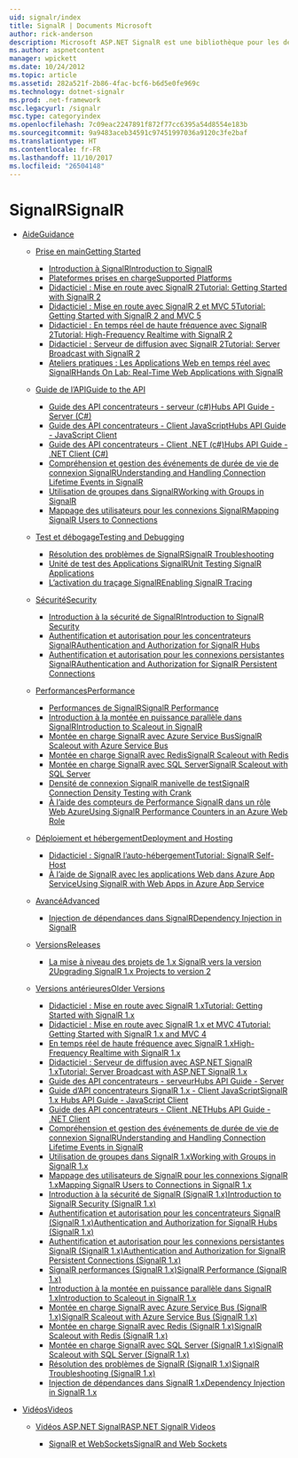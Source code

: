 ```yaml
---
uid: signalr/index
title: SignalR | Documents Microsoft
author: rick-anderson
description: Microsoft ASP.NET SignalR est une bibliothèque pour les développeurs ASP.NET qui simplifie le processus d’ajout de fonctionnalités web en temps réel à vos applications.
ms.author: aspnetcontent
manager: wpickett
ms.date: 10/24/2012
ms.topic: article
ms.assetid: 282a521f-2b86-4fac-bcf6-b6d5e0fe969c
ms.technology: dotnet-signalr
ms.prod: .net-framework
msc.legacyurl: /signalr
msc.type: categoryindex
ms.openlocfilehash: 7c09eac2247891f872f77cc6395a54d8554e183b
ms.sourcegitcommit: 9a9483aceb34591c97451997036a9120c3fe2baf
ms.translationtype: HT
ms.contentlocale: fr-FR
ms.lasthandoff: 11/10/2017
ms.locfileid: "26504148"
---
```

<a name="signalr"></a><span data-ttu-id="5e8c0-103">SignalR</span><span class="sxs-lookup"><span data-stu-id="5e8c0-103">SignalR</span></span>
====================
- [<span data-ttu-id="5e8c0-104">Aide</span><span class="sxs-lookup"><span data-stu-id="5e8c0-104">Guidance</span></span>](overview/index.md)

    - [<span data-ttu-id="5e8c0-105">Prise en main</span><span class="sxs-lookup"><span data-stu-id="5e8c0-105">Getting Started</span></span>](overview/getting-started/index.md)

        - [<span data-ttu-id="5e8c0-106">Introduction à SignalR</span><span class="sxs-lookup"><span data-stu-id="5e8c0-106">Introduction to SignalR</span></span>](overview/getting-started/introduction-to-signalr.md)
        - [<span data-ttu-id="5e8c0-107">Plateformes prises en charge</span><span class="sxs-lookup"><span data-stu-id="5e8c0-107">Supported Platforms</span></span>](overview/getting-started/supported-platforms.md)
        - [<span data-ttu-id="5e8c0-108">Didacticiel : Mise en route avec SignalR 2</span><span class="sxs-lookup"><span data-stu-id="5e8c0-108">Tutorial: Getting Started with SignalR 2</span></span>](overview/getting-started/tutorial-getting-started-with-signalr.md)
        - [<span data-ttu-id="5e8c0-109">Didacticiel : Mise en route avec SignalR 2 et MVC 5</span><span class="sxs-lookup"><span data-stu-id="5e8c0-109">Tutorial: Getting Started with SignalR 2 and MVC 5</span></span>](overview/getting-started/tutorial-getting-started-with-signalr-and-mvc.md)
        - [<span data-ttu-id="5e8c0-110">Didacticiel : En temps réel de haute fréquence avec SignalR 2</span><span class="sxs-lookup"><span data-stu-id="5e8c0-110">Tutorial: High-Frequency Realtime with SignalR 2</span></span>](overview/getting-started/tutorial-high-frequency-realtime-with-signalr.md)
        - [<span data-ttu-id="5e8c0-111">Didacticiel : Serveur de diffusion avec SignalR 2</span><span class="sxs-lookup"><span data-stu-id="5e8c0-111">Tutorial: Server Broadcast with SignalR 2</span></span>](overview/getting-started/tutorial-server-broadcast-with-signalr.md)
        - [<span data-ttu-id="5e8c0-112">Ateliers pratiques : Les Applications Web en temps réel avec SignalR</span><span class="sxs-lookup"><span data-stu-id="5e8c0-112">Hands On Lab: Real-Time Web Applications with SignalR</span></span>](overview/getting-started/real-time-web-applications-with-signalr.md)
    - [<span data-ttu-id="5e8c0-113">Guide de l’API</span><span class="sxs-lookup"><span data-stu-id="5e8c0-113">Guide to the API</span></span>](overview/guide-to-the-api/index.md)

        - [<span data-ttu-id="5e8c0-114">Guide des API concentrateurs - serveur (c#)</span><span class="sxs-lookup"><span data-stu-id="5e8c0-114">Hubs API Guide - Server (C#)</span></span>](overview/guide-to-the-api/hubs-api-guide-server.md)
        - [<span data-ttu-id="5e8c0-115">Guide des API concentrateurs - Client JavaScript</span><span class="sxs-lookup"><span data-stu-id="5e8c0-115">Hubs API Guide - JavaScript Client</span></span>](overview/guide-to-the-api/hubs-api-guide-javascript-client.md)
        - [<span data-ttu-id="5e8c0-116">Guide des API concentrateurs - Client .NET (c#)</span><span class="sxs-lookup"><span data-stu-id="5e8c0-116">Hubs API Guide - .NET Client (C#)</span></span>](overview/guide-to-the-api/hubs-api-guide-net-client.md)
        - [<span data-ttu-id="5e8c0-117">Compréhension et gestion des événements de durée de vie de connexion SignalR</span><span class="sxs-lookup"><span data-stu-id="5e8c0-117">Understanding and Handling Connection Lifetime Events in SignalR</span></span>](overview/guide-to-the-api/handling-connection-lifetime-events.md)
        - [<span data-ttu-id="5e8c0-118">Utilisation de groupes dans SignalR</span><span class="sxs-lookup"><span data-stu-id="5e8c0-118">Working with Groups in SignalR</span></span>](overview/guide-to-the-api/working-with-groups.md)
        - [<span data-ttu-id="5e8c0-119">Mappage des utilisateurs pour les connexions SignalR</span><span class="sxs-lookup"><span data-stu-id="5e8c0-119">Mapping SignalR Users to Connections</span></span>](overview/guide-to-the-api/mapping-users-to-connections.md)
    - [<span data-ttu-id="5e8c0-120">Test et débogage</span><span class="sxs-lookup"><span data-stu-id="5e8c0-120">Testing and Debugging</span></span>](overview/testing-and-debugging/index.md)

        - [<span data-ttu-id="5e8c0-121">Résolution des problèmes de SignalR</span><span class="sxs-lookup"><span data-stu-id="5e8c0-121">SignalR Troubleshooting</span></span>](overview/testing-and-debugging/troubleshooting.md)
        - [<span data-ttu-id="5e8c0-122">Unité de test des Applications SignalR</span><span class="sxs-lookup"><span data-stu-id="5e8c0-122">Unit Testing SignalR Applications</span></span>](overview/testing-and-debugging/unit-testing-signalr-applications.md)
        - [<span data-ttu-id="5e8c0-123">L’activation du traçage SignalR</span><span class="sxs-lookup"><span data-stu-id="5e8c0-123">Enabling SignalR Tracing</span></span>](overview/testing-and-debugging/enabling-signalr-tracing.md)
    - [<span data-ttu-id="5e8c0-124">Sécurité</span><span class="sxs-lookup"><span data-stu-id="5e8c0-124">Security</span></span>](overview/security/index.md)

        - [<span data-ttu-id="5e8c0-125">Introduction à la sécurité de SignalR</span><span class="sxs-lookup"><span data-stu-id="5e8c0-125">Introduction to SignalR Security</span></span>](overview/security/introduction-to-security.md)
        - [<span data-ttu-id="5e8c0-126">Authentification et autorisation pour les concentrateurs SignalR</span><span class="sxs-lookup"><span data-stu-id="5e8c0-126">Authentication and Authorization for SignalR Hubs</span></span>](overview/security/hub-authorization.md)
        - [<span data-ttu-id="5e8c0-127">Authentification et autorisation pour les connexions persistantes SignalR</span><span class="sxs-lookup"><span data-stu-id="5e8c0-127">Authentication and Authorization for SignalR Persistent Connections</span></span>](overview/security/persistent-connection-authorization.md)
    - [<span data-ttu-id="5e8c0-128">Performances</span><span class="sxs-lookup"><span data-stu-id="5e8c0-128">Performance</span></span>](overview/performance/index.md)

        - [<span data-ttu-id="5e8c0-129">Performances de SignalR</span><span class="sxs-lookup"><span data-stu-id="5e8c0-129">SignalR Performance</span></span>](overview/performance/signalr-performance.md)
        - [<span data-ttu-id="5e8c0-130">Introduction à la montée en puissance parallèle dans SignalR</span><span class="sxs-lookup"><span data-stu-id="5e8c0-130">Introduction to Scaleout in SignalR</span></span>](overview/performance/scaleout-in-signalr.md)
        - [<span data-ttu-id="5e8c0-131">Montée en charge SignalR avec Azure Service Bus</span><span class="sxs-lookup"><span data-stu-id="5e8c0-131">SignalR Scaleout with Azure Service Bus</span></span>](overview/performance/scaleout-with-windows-azure-service-bus.md)
        - [<span data-ttu-id="5e8c0-132">Montée en charge SignalR avec Redis</span><span class="sxs-lookup"><span data-stu-id="5e8c0-132">SignalR Scaleout with Redis</span></span>](overview/performance/scaleout-with-redis.md)
        - [<span data-ttu-id="5e8c0-133">Montée en charge SignalR avec SQL Server</span><span class="sxs-lookup"><span data-stu-id="5e8c0-133">SignalR Scaleout with SQL Server</span></span>](overview/performance/scaleout-with-sql-server.md)
        - [<span data-ttu-id="5e8c0-134">Densité de connexion SignalR manivelle de test</span><span class="sxs-lookup"><span data-stu-id="5e8c0-134">SignalR Connection Density Testing with Crank</span></span>](overview/performance/signalr-connection-density-testing-with-crank.md)
        - [<span data-ttu-id="5e8c0-135">À l’aide des compteurs de Performance SignalR dans un rôle Web Azure</span><span class="sxs-lookup"><span data-stu-id="5e8c0-135">Using SignalR Performance Counters in an Azure Web Role</span></span>](overview/performance/using-signalr-performance-counters-in-an-azure-web-role.md)
    - [<span data-ttu-id="5e8c0-136">Déploiement et hébergement</span><span class="sxs-lookup"><span data-stu-id="5e8c0-136">Deployment and Hosting</span></span>](overview/deployment/index.md)

        - [<span data-ttu-id="5e8c0-137">Didacticiel : SignalR l’auto-hébergement</span><span class="sxs-lookup"><span data-stu-id="5e8c0-137">Tutorial: SignalR Self-Host</span></span>](overview/deployment/tutorial-signalr-self-host.md)
        - [<span data-ttu-id="5e8c0-138">À l’aide de SignalR avec les applications Web dans Azure App Service</span><span class="sxs-lookup"><span data-stu-id="5e8c0-138">Using SignalR with Web Apps in Azure App Service</span></span>](overview/deployment/using-signalr-with-azure-web-sites.md)
    - [<span data-ttu-id="5e8c0-139">Avancé</span><span class="sxs-lookup"><span data-stu-id="5e8c0-139">Advanced</span></span>](overview/advanced/index.md)

        - [<span data-ttu-id="5e8c0-140">Injection de dépendances dans SignalR</span><span class="sxs-lookup"><span data-stu-id="5e8c0-140">Dependency Injection in SignalR</span></span>](overview/advanced/dependency-injection.md)
    - [<span data-ttu-id="5e8c0-141">Versions</span><span class="sxs-lookup"><span data-stu-id="5e8c0-141">Releases</span></span>](overview/releases/index.md)

        - [<span data-ttu-id="5e8c0-142">La mise à niveau des projets de 1.x SignalR vers la version 2</span><span class="sxs-lookup"><span data-stu-id="5e8c0-142">Upgrading SignalR 1.x Projects to version 2</span></span>](overview/releases/upgrading-signalr-1x-projects-to-20.md)
    - [<span data-ttu-id="5e8c0-143">Versions antérieures</span><span class="sxs-lookup"><span data-stu-id="5e8c0-143">Older Versions</span></span>](overview/older-versions/index.md)

        - [<span data-ttu-id="5e8c0-144">Didacticiel : Mise en route avec SignalR 1.x</span><span class="sxs-lookup"><span data-stu-id="5e8c0-144">Tutorial: Getting Started with SignalR 1.x</span></span>](overview/older-versions/tutorial-getting-started-with-signalr.md)
        - [<span data-ttu-id="5e8c0-145">Didacticiel : Mise en route avec SignalR 1.x et MVC 4</span><span class="sxs-lookup"><span data-stu-id="5e8c0-145">Tutorial: Getting Started with SignalR 1.x and MVC 4</span></span>](overview/older-versions/tutorial-getting-started-with-signalr-and-mvc-4.md)
        - [<span data-ttu-id="5e8c0-146">En temps réel de haute fréquence avec SignalR 1.x</span><span class="sxs-lookup"><span data-stu-id="5e8c0-146">High-Frequency Realtime with SignalR 1.x</span></span>](overview/older-versions/tutorial-high-frequency-realtime-with-signalr.md)
        - [<span data-ttu-id="5e8c0-147">Didacticiel : Serveur de diffusion avec ASP.NET SignalR 1.x</span><span class="sxs-lookup"><span data-stu-id="5e8c0-147">Tutorial: Server Broadcast with ASP.NET SignalR 1.x</span></span>](overview/older-versions/tutorial-server-broadcast-with-aspnet-signalr.md)
        - [<span data-ttu-id="5e8c0-148">Guide des API concentrateurs - serveur</span><span class="sxs-lookup"><span data-stu-id="5e8c0-148">Hubs API Guide - Server</span></span>](overview/older-versions/signalr-1x-hubs-api-guide-server.md)
        - [<span data-ttu-id="5e8c0-149">Guide d’API concentrateurs SignalR 1.x - Client JavaScript</span><span class="sxs-lookup"><span data-stu-id="5e8c0-149">SignalR 1.x Hubs API Guide - JavaScript Client</span></span>](overview/older-versions/signalr-1x-hubs-api-guide-javascript-client.md)
        - [<span data-ttu-id="5e8c0-150">Guide des API concentrateurs - Client .NET</span><span class="sxs-lookup"><span data-stu-id="5e8c0-150">Hubs API Guide - .NET Client</span></span>](overview/older-versions/signalr-1x-hubs-api-guide-net-client.md)
        - [<span data-ttu-id="5e8c0-151">Compréhension et gestion des événements de durée de vie de connexion SignalR</span><span class="sxs-lookup"><span data-stu-id="5e8c0-151">Understanding and Handling Connection Lifetime Events in SignalR</span></span>](overview/older-versions/handling-connection-lifetime-events.md)
        - [<span data-ttu-id="5e8c0-152">Utilisation de groupes dans SignalR 1.x</span><span class="sxs-lookup"><span data-stu-id="5e8c0-152">Working with Groups in SignalR 1.x</span></span>](overview/older-versions/working-with-groups.md)
        - [<span data-ttu-id="5e8c0-153">Mappage des utilisateurs de SignalR pour les connexions SignalR 1.x</span><span class="sxs-lookup"><span data-stu-id="5e8c0-153">Mapping SignalR Users to Connections in SignalR 1.x</span></span>](overview/older-versions/mapping-users-to-connections.md)
        - [<span data-ttu-id="5e8c0-154">Introduction à la sécurité de SignalR (SignalR 1.x)</span><span class="sxs-lookup"><span data-stu-id="5e8c0-154">Introduction to SignalR Security (SignalR 1.x)</span></span>](overview/older-versions/introduction-to-security.md)
        - [<span data-ttu-id="5e8c0-155">Authentification et autorisation pour les concentrateurs SignalR (SignalR 1.x)</span><span class="sxs-lookup"><span data-stu-id="5e8c0-155">Authentication and Authorization for SignalR Hubs (SignalR 1.x)</span></span>](overview/older-versions/hub-authorization.md)
        - [<span data-ttu-id="5e8c0-156">Authentification et autorisation pour les connexions persistantes SignalR (SignalR 1.x)</span><span class="sxs-lookup"><span data-stu-id="5e8c0-156">Authentication and Authorization for SignalR Persistent Connections (SignalR 1.x)</span></span>](overview/older-versions/persistent-connection-authorization.md)
        - [<span data-ttu-id="5e8c0-157">SignalR performances (SignalR 1.x)</span><span class="sxs-lookup"><span data-stu-id="5e8c0-157">SignalR Performance (SignalR 1.x)</span></span>](overview/older-versions/signalr-performance.md)
        - [<span data-ttu-id="5e8c0-158">Introduction à la montée en puissance parallèle dans SignalR 1.x</span><span class="sxs-lookup"><span data-stu-id="5e8c0-158">Introduction to Scaleout in SignalR 1.x</span></span>](overview/older-versions/scaleout-in-signalr.md)
        - [<span data-ttu-id="5e8c0-159">Montée en charge SignalR avec Azure Service Bus (SignalR 1.x)</span><span class="sxs-lookup"><span data-stu-id="5e8c0-159">SignalR Scaleout with Azure Service Bus (SignalR 1.x)</span></span>](overview/older-versions/scaleout-with-windows-azure-service-bus.md)
        - [<span data-ttu-id="5e8c0-160">Montée en charge SignalR avec Redis (SignalR 1.x)</span><span class="sxs-lookup"><span data-stu-id="5e8c0-160">SignalR Scaleout with Redis (SignalR 1.x)</span></span>](overview/older-versions/scaleout-with-redis.md)
        - [<span data-ttu-id="5e8c0-161">Montée en charge SignalR avec SQL Server (SignalR 1.x)</span><span class="sxs-lookup"><span data-stu-id="5e8c0-161">SignalR Scaleout with SQL Server (SignalR 1.x)</span></span>](overview/older-versions/scaleout-with-sql-server.md)
        - [<span data-ttu-id="5e8c0-162">Résolution des problèmes de SignalR (SignalR 1.x)</span><span class="sxs-lookup"><span data-stu-id="5e8c0-162">SignalR Troubleshooting (SignalR 1.x)</span></span>](overview/older-versions/troubleshooting.md)
        - [<span data-ttu-id="5e8c0-163">Injection de dépendances dans SignalR 1.x</span><span class="sxs-lookup"><span data-stu-id="5e8c0-163">Dependency Injection in SignalR 1.x</span></span>](overview/older-versions/dependency-injection.md)
- [<span data-ttu-id="5e8c0-164">Vidéos</span><span class="sxs-lookup"><span data-stu-id="5e8c0-164">Videos</span></span>](videos/index.md)

    - [<span data-ttu-id="5e8c0-165">Vidéos ASP.NET SignalR</span><span class="sxs-lookup"><span data-stu-id="5e8c0-165">ASP.NET SignalR Videos</span></span>](videos/getting-started/index.md)

        - [<span data-ttu-id="5e8c0-166">SignalR et WebSockets</span><span class="sxs-lookup"><span data-stu-id="5e8c0-166">SignalR and Web Sockets</span></span>](videos/getting-started/signalr-and-web-sockets.md)
